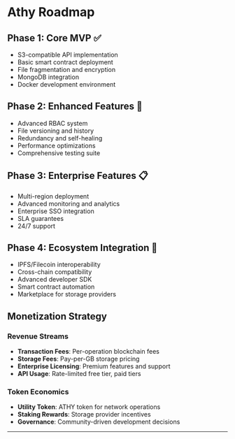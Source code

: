# Athy Roadmap

## Phase 1: Core MVP ✅
- S3-compatible API implementation
- Basic smart contract deployment
- File fragmentation and encryption
- MongoDB integration
- Docker development environment

## Phase 2: Enhanced Features 🚧
- Advanced RBAC system
- File versioning and history
- Redundancy and self-healing
- Performance optimizations
- Comprehensive testing suite

## Phase 3: Enterprise Features 📋
- Multi-region deployment
- Advanced monitoring and analytics
- Enterprise SSO integration
- SLA guarantees
- 24/7 support

## Phase 4: Ecosystem Integration 🔮
- IPFS/Filecoin interoperability
- Cross-chain compatibility
- Advanced developer SDK
- Smart contract automation
- Marketplace for storage providers

## Monetization Strategy

### Revenue Streams
- **Transaction Fees**: Per-operation blockchain fees
- **Storage Fees**: Pay-per-GB storage pricing
- **Enterprise Licensing**: Premium features and support
- **API Usage**: Rate-limited free tier, paid tiers

### Token Economics
- **Utility Token**: ATHY token for network operations
- **Staking Rewards**: Storage provider incentives
- **Governance**: Community-driven development decisions

---
